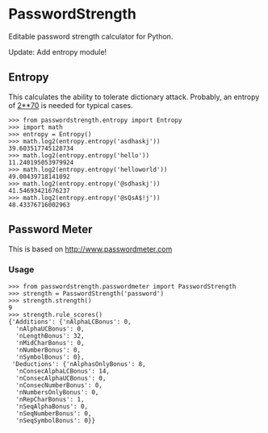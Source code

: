 # PasswordStrength

Editable password strength calculator for Python.

Update: Add entropy module!

## Entropy

This calculates the ability to tolerate dictionary attack. Probably, an entropy of [2\*\*70](https://pthree.org/2018/04/19/use-a-good-password-generator/) is needed for typical cases.

```pycon
>>> from passwordstrength.entropy import Entropy
>>> import math
>>> entropy = Entropy()
>>> math.log2(entropy.entropy('asdhaskj'))
39.603517745128734
>>> math.log2(entropy.entropy('hello'))
11.240195053979924
>>> math.log2(entropy.entropy('helloworld'))
49.00439718141092
>>> math.log2(entropy.entropy('@sdhaskj'))
41.54693421676237
>>> math.log2(entropy.entropy('@sQsA$!j'))
48.43376716002963
```

## Password Meter

This is based on http://www.passwordmeter.com

### Usage

```pycon
>>> from passwordstrength.passwordmeter import PasswordStrength
>>> strength = PasswordStrength('password')
>>> strength.strength()
9
>>> strength.rule_scores()
{'Additions': {'nAlphaLCBonus': 0,
  'nAlphaUCBonus': 0,
  'nLengthBonus': 32,
  'nMidCharBonus': 0,
  'nNumberBonus': 0,
  'nSymbolBonus': 0},
 'Deductions': {'nAlphasOnlyBonus': 8,
  'nConsecAlphaLCBonus': 14,
  'nConsecAlphaUCBonus': 0,
  'nConsecNumberBonus': 0,
  'nNumbersOnlyBonus': 0,
  'nRepCharBonus': 1,
  'nSeqAlphaBonus': 0,
  'nSeqNumberBonus': 0,
  'nSeqSymbolBonus': 0}}
```
